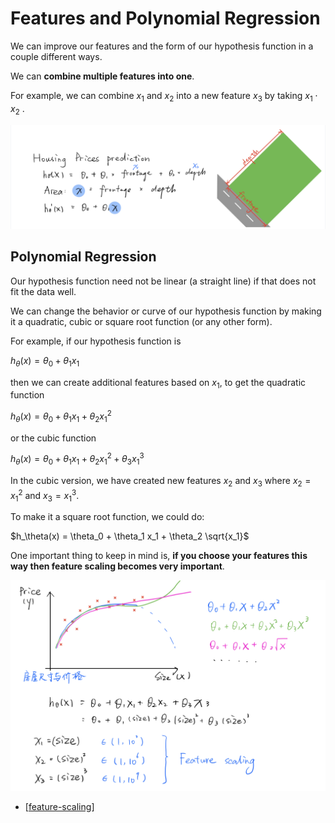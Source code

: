 # Features and Polynomial Regression

We can improve our features and the form of our hypothesis function in a couple different ways.

We can **combine multiple features into one**. 

For example, we can combine $x_1$ and $x_2$ into a new feature $x_3$  by taking $x_1 \cdot x_2$ .

![combine multiple features](../img/combine%20multiple%20features.png)


## Polynomial Regression
Our hypothesis function need not be linear (a straight line) if that does not fit the data well.

We can change the behavior or curve of our hypothesis function 
by making it a quadratic, cubic or square root function (or any other form).

For example, if our hypothesis function is 

$h_\theta(x) = \theta_0 + \theta_1 x_1$ 

then we can create additional features based on $x_1$, 
to get the quadratic function 

$h_\theta(x) = \theta_0 + \theta_1 x_1 + \theta_2 x_1^2$ 

or the cubic function 

$h_\theta(x) = \theta_0 + \theta_1 x_1 + \theta_2 x_1^2 + \theta_3 x_1^3$

In the cubic version, 
we have created new features $x_2$ and $x_3$ where $x_2 = x_1^2$ and $x_3 = x_1^3$.

To make it a square root function, we could do: 

$h_\theta(x) = \theta_0 + \theta_1 x_1 + \theta_2 \sqrt{x_1}$

One important thing to keep in mind is, 
**if you choose your features this way then feature scaling becomes very important**.

![Polynomial Regression](../img/Polynomial%20Regression.png)

- [[feature-scaling]]


[//begin]: # "Autogenerated link references for markdown compatibility"
[feature-scaling]: feature-scaling "Feature Scaling"
[//end]: # "Autogenerated link references"